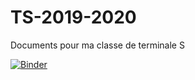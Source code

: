 # TS-2019-2020
Documents pour ma  classe de terminale S

[![Binder](https://mybinder.org/badge_logo.svg)](https://mybinder.org/v2/gh/frederic-junier/TS-2019-2020/master)
